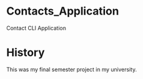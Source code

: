 # Contacts_Application
Contact CLI Application
# History
This was my final semester project in my university.
# 
